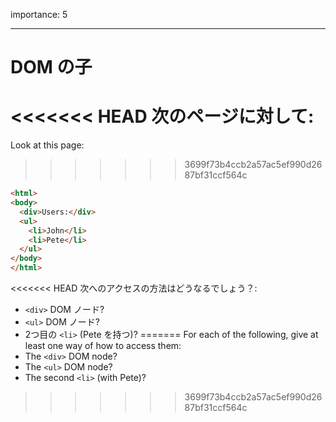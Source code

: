 importance: 5

---

# DOM の子

<<<<<<< HEAD
次のページに対して:
=======
Look at this page:
>>>>>>> 3699f73b4ccb2a57ac5ef990d2687bf31ccf564c

```html
<html>
<body>
  <div>Users:</div>
  <ul>
    <li>John</li>
    <li>Pete</li>
  </ul>
</body>
</html>
```

<<<<<<< HEAD
次へのアクセスの方法はどうなるでしょう？:
- `<div>` DOM ノード?
- `<ul>` DOM ノード?
- 2つ目の `<li>` (Pete を持つ)?
=======
For each of the following, give at least one way of how to access them:
- The `<div>` DOM node?
- The `<ul>` DOM node?
- The second `<li>` (with Pete)?
>>>>>>> 3699f73b4ccb2a57ac5ef990d2687bf31ccf564c
